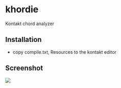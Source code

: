 # khordie

Kontakt chord analyzer

## Installation

* copy compile.txt, Resources to the kontakt editor

## Screenshot

<img align="center" src="https://raw.github.com/youngker/khordie/master/img/screenshot.png">
